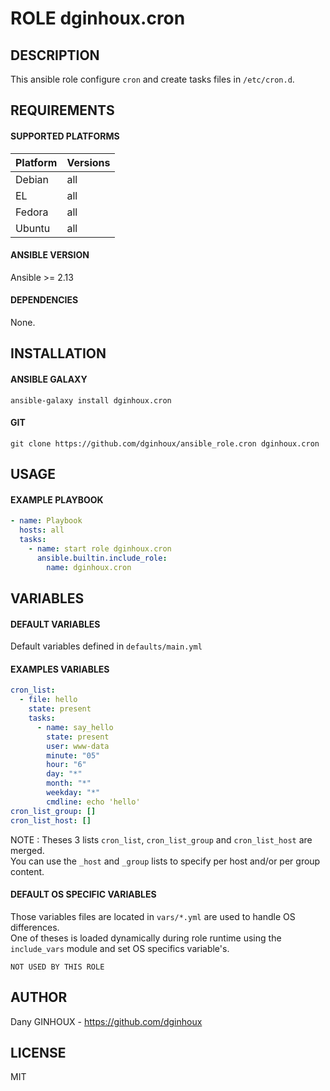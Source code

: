 # ROLE dginhoux.cron



## DESCRIPTION

This ansible role configure `cron` and create tasks files in `/etc/cron.d`.


## REQUIREMENTS

#### SUPPORTED PLATFORMS

| Platform | Versions |
|----------|----------|
| Debian | all |
| EL | all |
| Fedora | all |
| Ubuntu | all |



#### ANSIBLE VERSION

Ansible >= 2.13

#### DEPENDENCIES

None.



## INSTALLATION

#### ANSIBLE GALAXY

```shell
ansible-galaxy install dginhoux.cron
```
#### GIT

```shell
git clone https://github.com/dginhoux/ansible_role.cron dginhoux.cron
```


## USAGE

#### EXAMPLE PLAYBOOK

```yaml
- name: Playbook
  hosts: all
  tasks:
    - name: start role dginhoux.cron
      ansible.builtin.include_role:
        name: dginhoux.cron
```


## VARIABLES

#### DEFAULT VARIABLES

Default variables defined in `defaults/main.yml`

#### EXAMPLES VARIABLES

```yaml
cron_list:
  - file: hello
    state: present
    tasks:
      - name: say_hello
        state: present
        user: www-data
        minute: "05"
        hour: "6"
        day: "*"
        month: "*"
        weekday: "*"
        cmdline: echo 'hello'
cron_list_group: []
cron_list_host: []
```

NOTE : Theses 3 lists `cron_list`, `cron_list_group` and `cron_list_host` are merged. <br />
You can use the `_host` and `_group` lists to specify per host and/or per group content.


#### DEFAULT OS SPECIFIC VARIABLES

Those variables files are located in `vars/*.yml` are used to handle OS differences.<br />
One of theses is loaded dynamically during role runtime using the `include_vars` module and set OS specifics variable's.

`NOT USED BY THIS ROLE`

## AUTHOR

Dany GINHOUX - https://github.com/dginhoux



## LICENSE

MIT
